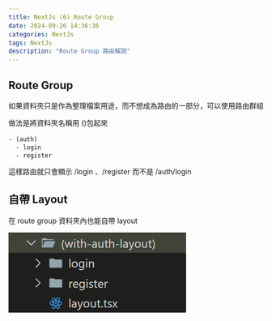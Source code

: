 ```yaml
---
title: NextJs (6) Route Group
date: 2024-09-26 14:36:36
categories: NextJs
tags: NextJs
description: "Route Group 路由解說"
---
```


## Route Group

如果資料夾只是作為整理檔案用途，而不想成為路由的一部分，可以使用路由群組

做法是將資料夾名稱用 ()包起來

```
- (auth)
  - login
  - register
```

這樣路由就只會顯示 /login 、/register 而不是 /auth/login

## 自帶 Layout

在 route group 資料夾內也能自帶 layout

![](../images/nextJs/next-16.png)
